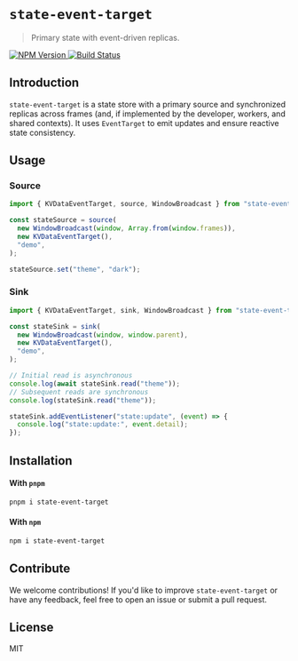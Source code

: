 # `state-event-target`

> Primary state with event-driven replicas.

<div>
    <a href="https://www.npmjs.com/package/state-event-target">
      <img src="https://badgen.net/npm/v/state-event-target?" alt="NPM Version" />
    </a>
    <a href="https://github.com/sebinsua/state-event-target/actions/workflows/main.yml">
      <img src="https://github.com/sebinsua/state-event-target/workflows/CI/badge.svg" alt="Build Status" />
    </a>
</div>

## Introduction

`state-event-target` is a state store with a primary source and synchronized replicas across frames (and, if implemented by the developer, workers, and shared contexts). It uses `EventTarget` to emit updates and ensure reactive state consistency.

## Usage

### Source

```ts
import { KVDataEventTarget, source, WindowBroadcast } from "state-event-target";

const stateSource = source(
  new WindowBroadcast(window, Array.from(window.frames)),
  new KVDataEventTarget(),
  "demo",
);

stateSource.set("theme", "dark");
```

### Sink

```ts
import { KVDataEventTarget, sink, WindowBroadcast } from "state-event-target";

const stateSink = sink(
  new WindowBroadcast(window, window.parent),
  new KVDataEventTarget(),
  "demo",
);

// Initial read is asynchronous
console.log(await stateSink.read("theme"));
// Subsequent reads are synchronous
console.log(stateSink.read("theme"));

stateSink.addEventListener("state:update", (event) => {
  console.log("state:update:", event.detail);
});
```

## Installation

#### With `pnpm`

```sh
pnpm i state-event-target
```

#### With `npm`

```sh
npm i state-event-target
```

## Contribute

We welcome contributions! If you'd like to improve `state-event-target` or have any feedback, feel free to open an issue or submit a pull request.

## License

MIT
